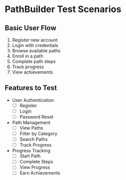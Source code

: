 # PathBuilder Test Scenarios

## Basic User Flow
1. Register new account
2. Login with credentials
3. Browse available paths
4. Enroll in a path
5. Complete path steps
6. Track progress
7. View achievements

## Features to Test
- User Authentication
  - [ ] Register
  - [ ] Login
  - [ ] Password Reset

- Path Management
  - [ ] View Paths
  - [ ] Filter by Category
  - [ ] Search Paths
  - [ ] Track Progress

- Progress Tracking
  - [ ] Start Path
  - [ ] Complete Steps
  - [ ] View Progress
  - [ ] Earn Achievements
